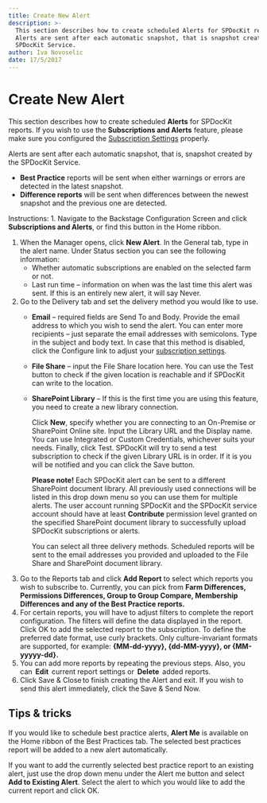 ```yaml
---
title: Create New Alert
description: >-
  This section describes how to create scheduled Alerts for SPDocKit reports.
  Alerts are sent after each automatic snapshot, that is snapshot created by the
  SPDocKit Service.
author: Iva Novoselic
date: 17/5/2017
---
```


# Create New Alert

This section describes how to create scheduled **Alerts** for SPDocKit reports. If you wish to use the **Subscriptions and Alerts** feature, please make sure you configured the [Subscription Settings](../../configure-and-extend-spdockit/options-wizard.md#subscription-settings) properly.

Alerts are sent after each automatic snapshot, that is, snapshot created by the SPDocKit Service.

* **Best Practice** reports will be sent when either warnings or errors are detected in the latest snapshot.
* **Difference reports** will be sent when differences between the newest snapshot and the previous one are detected.

Instructions: 1. Navigate to the Backstage Configuration Screen and click **Subscriptions and Alerts**, or find this button in the Home ribbon.

1. When the Manager opens, click **New Alert**. In the General tab, type in the alert name. Under Status section you can see the following information:
   * Whether automatic subscriptions are enabled on the selected farm or not.
   * Last run time – information on when was the last time this alert was sent. If this is an entirely new alert, it will say Never.
2. Go to the Delivery tab and set the delivery method you would like to use.
   * **Email** – required fields are Send To and Body. Provide the email address to which you wish to send the alert. You can enter more recipients – just separate the email addresses with semicolons. Type in the subject and body text. In case that this method is disabled, click the Configure link to adjust your [subscription settings](../../configure-and-extend-spdockit/options-wizard.md#snapshot-options).
   * **File Share** – input the File Share location here. You can use the Test button to check if the given location is reachable and if SPDocKit can write to the location.
   * **SharePoint Library** – If this is the first time you are using this feature, you need to create a new library connection.

     Click **New**, specify whether you are connecting to an On-Premise or SharePoint Online site. Input the Library URL and the Display name. You can use Integrated or Custom Credentials, whichever suits your needs. Finally, click Test. SPDocKit will try to send a test subscription to check if the given Library URL is in order. If it is you will be notified and you can click the Save button.

     **Please note!** Each SPDocKit alert can be sent to a different SharePoint document library. All previously used connections will be listed in this drop down menu so you can use them for multiple alerts. The user account running SPDocKit and the SPDocKit service account should have at least **Contribute** permission level granted on the specified SharePoint document library to successfully upload SPDocKit subscriptions or alerts.

     You can select all three delivery methods. Scheduled reports will be sent to the email addresses you provided and uploaded to the File Share and SharePoint document library.
3. Go to the Reports tab and click **Add Report** to select which reports you wish to subscribe to. Currently, you can pick from **Farm Differences, Permissions Differences, Group to Group Compare, Membership Differences and any of the Best Practice reports.**
4. For certain reports, you will have to adjust filters to complete the report configuration. The filters will define the data displayed in the report. Click OK to add the selected report to the subscription. To define the preferred date format, use curly brackets. Only culture-invariant formats are supported, for example: **{MM-dd-yyyy}, {dd-MM-yyyy}, or {MM-yyyyy-dd}.**
5. You can add more reports by repeating the previous steps. Also, you can  **Edit**  current report settings or  **Delete**  added reports.
6. Click Save & Close to finish creating the Alert and exit. If you wish to send this alert immediately, click the Save & Send Now.

## Tips & tricks

If you would like to schedule best practice alerts, **Alert Me** is available on the Home ribbon of the Best Practices tab. The selected best practices report will be added to a new alert automatically.

If you want to add the currently selected best practice report to an existing alert, just use the drop down menu under the Alert me button and select **Add to Existing Alert**. Select the alert to which you would like to add the current report and click OK.

